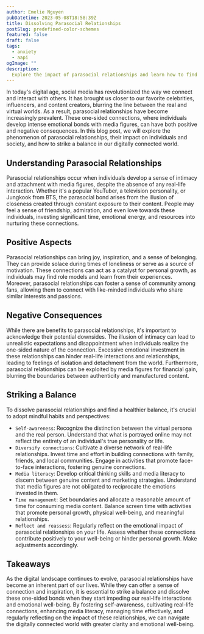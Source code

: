 ```yaml
---
author: Emelie Nguyen
pubDatetime: 2023-05-08T18:58:39Z
title: Dissolving Parasocial Relationships
postSlug: predefined-color-schemes
featured: false
draft: false
tags:
  - anxiety
  - aapi
ogImage: ""
description:
  Explore the impact of parasocial relationships and learn how to find balance in our digitally connected world.
---
```


In today's digital age, social media has revolutionized the way we connect and interact with others. It has brought us closer to our favorite celebrities, influencers, and content creators, blurring the line between the real and virtual worlds. As a result, parasocial relationships have become increasingly prevalent. These one-sided connections, where individuals develop intense emotional bonds with media figures, can have both positive and negative consequences. In this blog post, we will explore the phenomenon of parasocial relationships, their impact on individuals and society, and how to strike a balance in our digitally connected world.

## Understanding Parasocial Relationships

Parasocial relationships occur when individuals develop a sense of intimacy and attachment with media figures, despite the absence of any real-life interaction. Whether it's a popular YouTuber, a television personality, or Jungkook from BTS, the parasocial bond arises from the illusion of closeness created through constant exposure to their content. People may feel a sense of friendship, admiration, and even love towards these individuals, investing significant time, emotional energy, and resources into nurturing these connections.

## Positive Aspects

Parasocial relationships can bring joy, inspiration, and a sense of belonging. They can provide solace during times of loneliness or serve as a source of motivation. These connections can act as a catalyst for personal growth, as individuals may find role models and learn from their experiences. Moreover, parasocial relationships can foster a sense of community among fans, allowing them to connect with like-minded individuals who share similar interests and passions.

## Negative Consequences

While there are benefits to parasocial relationships, it's important to acknowledge their potential downsides. The illusion of intimacy can lead to unrealistic expectations and disappointment when individuals realize the one-sided nature of the connection. Excessive emotional investment in these relationships can hinder real-life interactions and relationships, leading to feelings of isolation and detachment from the world. Furthermore, parasocial relationships can be exploited by media figures for financial gain, blurring the boundaries between authenticity and manufactured content.

## Striking a Balance

To dissolve parasocial relationships and find a healthier balance, it's crucial to adopt mindful habits and perspectives:

- `Self-awareness`: Recognize the distinction between the virtual persona and the real person. Understand that what is portrayed online may not reflect the entirety of an individual's true personality or life.
- `Diversify connections`: Cultivate a diverse network of real-life relationships. Invest time and effort in building connections with family, friends, and local communities. Engage in activities that promote face-to-face interactions, fostering genuine connections.
- `Media literacy`: Develop critical thinking skills and media literacy to discern between genuine content and marketing strategies. Understand that media figures are not obligated to reciprocate the emotions invested in them.
- `Time management`: Set boundaries and allocate a reasonable amount of time for consuming media content. Balance screen time with activities that promote personal growth, physical well-being, and meaningful relationships.
- `Reflect and reassess`: Regularly reflect on the emotional impact of parasocial relationships on your life. Assess whether these connections contribute positively to your well-being or hinder personal growth. Make adjustments accordingly.

## Takeaways

As the digital landscape continues to evolve, parasocial relationships have become an inherent part of our lives. While they can offer a sense of connection and inspiration, it is essential to strike a balance and dissolve these one-sided bonds when they start impeding our real-life interactions and emotional well-being. By fostering self-awareness, cultivating real-life connections, enhancing media literacy, managing time effectively, and regularly reflecting on the impact of these relationships, we can navigate the digitally connected world with greater clarity and emotional well-being. 
